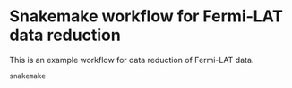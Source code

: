 # Snakemake workflow for Fermi-LAT data reduction

This is an example workflow for data reduction of Fermi-LAT data.

```bash
snakemake
```

